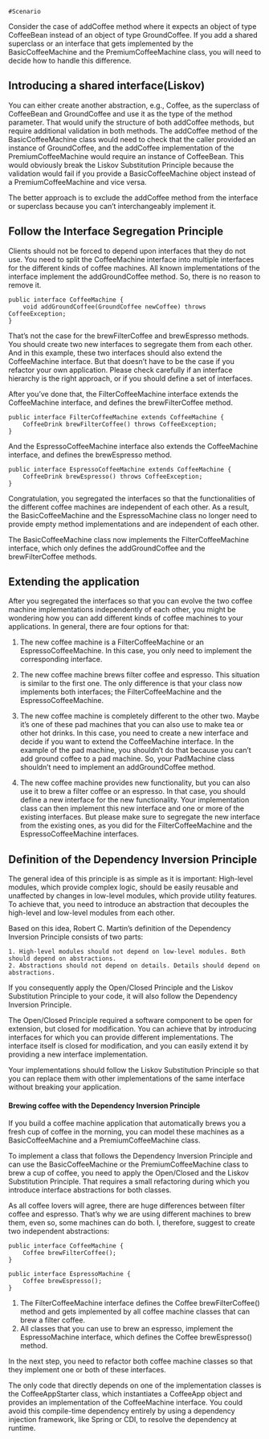     #Scenario

Consider the case of addCoffee method where it expects an object of type CoffeeBean instead of an object of type GroundCoffee. If you add a shared superclass or an interface that gets implemented by the BasicCoffeeMachine and the PremiumCoffeeMachine class, you will need to decide how to handle this difference.

## Introducing a shared interface(Liskov)

You can either create another abstraction, e.g., Coffee, as the superclass of CoffeeBean and GroundCoffee and use it as the type of the method parameter. That would unify the structure of both addCoffee methods, but require additional validation in both methods. The addCoffee method of the BasicCoffeeMachine class would need to check that the caller provided an instance of GroundCoffee, and the addCoffee implementation of the PremiumCoffeeMachine would require an instance of CoffeeBean. This would obviously break the Liskov Substitution Principle because the validation would fail if you provide a BasicCoffeeMachine object instead of a PremiumCoffeeMachine and vice versa.

The better approach is to exclude the addCoffee method from the interface or superclass because you can’t interchangeably implement it. 

## Follow the Interface Segregation Principle
Clients should not be forced to depend upon interfaces that they do not use.
You need to split the CoffeeMachine interface into multiple interfaces for the different kinds of coffee machines. All known implementations of the interface implement the addGroundCoffee method. So, there is no reason to remove it.

    public interface CoffeeMachine {
        void addGroundCoffee(GroundCoffee newCoffee) throws CoffeeException;
    }
 That’s not the case for the brewFilterCoffee and brewEspresso methods. You should create two new interfaces to segregate them from each other. And in this example, these two interfaces should also extend the CoffeeMachine interface. But that doesn’t have to be the case if you refactor your own application. Please check carefully if an interface hierarchy is the right approach, or if you should define a set of interfaces.
 
 After you’ve done that, the FilterCoffeeMachine interface extends the CoffeeMachine interface, and defines the brewFilterCoffee method.
 
    public interface FilterCoffeeMachine extends CoffeeMachine {
        CoffeeDrink brewFilterCoffee() throws CoffeeException;
    }

And the EspressoCoffeeMachine interface also extends the CoffeeMachine interface, and defines the brewEspresso method.

    public interface EspressoCoffeeMachine extends CoffeeMachine {
        CoffeeDrink brewEspresso() throws CoffeeException;
    }

Congratulation, you segregated the interfaces so that the functionalities of the different coffee machines are independent of each other. As a result, the BasicCoffeeMachine and the EspressoMachine class no longer need to provide empty method implementations and are independent of each other.

The BasicCoffeeMachine class now implements the FilterCoffeeMachine interface, which only defines the addGroundCoffee and the brewFilterCoffee methods.

## Extending the application

After you segregated the interfaces so that you can evolve the two coffee machine implementations independently of each other, you might be wondering how you can add different kinds of coffee machines to your applications. In general, there are four options for that:

1. The new coffee machine is a FilterCoffeeMachine or an EspressoCoffeeMachine. In this case, you only need to implement the corresponding interface.

2. The new coffee machine brews filter coffee and espresso. This situation is similar to the first one. The only difference is that your class now implements both interfaces; the FilterCoffeeMachine and the EspressoCoffeeMachine.

3. The new coffee machine is completely different to the other two. Maybe it’s one of these pad machines that you can also use to make tea or other hot drinks. In this case, you need to create a new interface and decide if you want to extend the CoffeeMachine interface. In the example of the pad machine, you shouldn’t do that because you can’t add ground coffee to a pad machine. So, your PadMachine class shouldn’t need to implement an addGroundCoffee method.

4. The new coffee machine provides new functionality, but you can also use it to brew a filter coffee or an espresso. In that case, you should define a new interface for the new functionality. Your implementation class can then implement this new interface and one or more of the existing interfaces. But please make sure to segregate the new interface from the existing ones, as you did for the FilterCoffeeMachine and the EspressoCoffeeMachine interfaces.

## Definition of the Dependency Inversion Principle

The general idea of this principle is as simple as it is important: High-level modules, which provide complex logic, should be easily reusable and unaffected by changes in low-level modules, which provide utility features. To achieve that, you need to introduce an abstraction that decouples the high-level and low-level modules from each other.

Based on this idea, Robert C. Martin’s definition of the Dependency Inversion Principle consists of two parts:

    1. High-level modules should not depend on low-level modules. Both should depend on abstractions.
    2. Abstractions should not depend on details. Details should depend on abstractions.
    
If you consequently apply the Open/Closed Principle and the Liskov Substitution Principle to your code, it will also follow the Dependency Inversion Principle.

The Open/Closed Principle required a software component to be open for extension, but closed for modification. You can achieve that by introducing interfaces for which you can provide different implementations. The interface itself is closed for modification, and you can easily extend it by providing a new interface implementation.

Your implementations should follow the Liskov Substitution Principle so that you can replace them with other implementations of the same interface without breaking your application.

#### Brewing coffee with the Dependency Inversion Principle

If you build a coffee machine application that automatically brews you a fresh cup of coffee in the morning, you can model these machines as a BasicCoffeeMachine and a PremiumCoffeeMachine class.

To implement a class that follows the Dependency Inversion Principle and can use the BasicCoffeeMachine or the PremiumCoffeeMachine class to brew a cup of coffee, you need to apply the Open/Closed and the Liskov Substitution Principle. That requires a small refactoring during which you introduce interface abstractions for both classes.

As all coffee lovers will agree, there are huge differences between filter coffee and espresso. That’s why we are using different machines to brew them, even so, some machines can do both. I, therefore, suggest to create two independent abstractions:

    public interface CoffeeMachine {
        Coffee brewFilterCoffee();
    }
    
    public interface EspressoMachine {
        Coffee brewEspresso();
    }
1. The FilterCoffeeMachine interface defines the Coffee brewFilterCoffee() method and gets implemented by all coffee machine classes that can brew a filter coffee.
2. All classes that you can use to brew an espresso, implement the EspressoMachine interface, which defines the Coffee brewEspresso() method.
    
In the next step, you need to refactor both coffee machine classes so that they implement one or both of these interfaces.

The only code that directly depends on one of the implementation classes is the CoffeeAppStarter class, which instantiates a CoffeeApp object and provides an implementation of the CoffeeMachine interface. You could avoid this compile-time dependency entirely by using a dependency injection framework, like Spring or CDI, to resolve the dependency at runtime.
